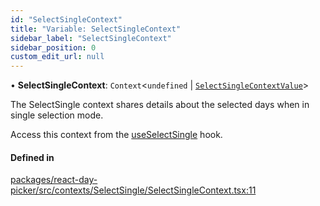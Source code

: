```yaml
---
id: "SelectSingleContext"
title: "Variable: SelectSingleContext"
sidebar_label: "SelectSingleContext"
sidebar_position: 0
custom_edit_url: null
---
```


• **SelectSingleContext**: `Context`<`undefined` \| [`SelectSingleContextValue`](../interfaces/SelectSingleContextValue)\>

The SelectSingle context shares details about the selected days when in
single selection mode.

Access this context from the [useSelectSingle](../functions/useSelectSingle) hook.

#### Defined in

[packages/react-day-picker/src/contexts/SelectSingle/SelectSingleContext.tsx:11](https://github.com/gpbl/react-day-picker/blob/6bc3b9d0/packages/react-day-picker/src/contexts/SelectSingle/SelectSingleContext.tsx#L11)
